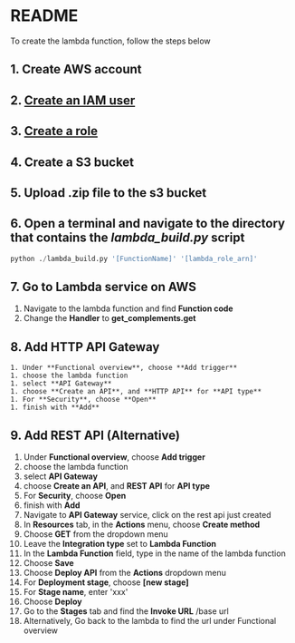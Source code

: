 # README

To create the lambda function, follow the steps below

## 1. Create AWS account

## 2. [Create an IAM user](https://docs.aws.amazon.com/IAM/latest/UserGuide/id_users_create.html)

## 3. [Create a role](https://docs.aws.amazon.com/IAM/latest/UserGuide/id_roles.html)

## 4. Create a S3 bucket

## 5. Upload .zip file to the s3 bucket

## 6. Open a terminal and navigate to the directory that contains the *lambda_build.py* script

```python
python ./lambda_build.py '[FunctionName]' '[lambda_role_arn]'
```

## 7. Go to Lambda service on AWS

1. Navigate to the lambda function and find **Function code**
2. Change the **Handler** to **get_complements.get**

## 8. Add HTTP API Gateway

	1. Under **Functional overview**, choose **Add trigger** 
	1. choose the lambda function
	1. select **API Gateway**
	1. choose **Create an API**, and **HTTP API** for **API type**
	1. For **Security**, choose **Open**
	1. finish with **Add**

## 9. Add REST API (Alternative)

1. Under **Functional overview**, choose **Add trigger** 
 2. choose the lambda function
 3. select **API Gateway**
 4. choose **Create an API**, and **REST API** for **API type**
 5. For **Security**, choose **Open**
 6. finish with **Add**
 7. Navigate to **API Gateway** service, click on the rest api just created
 8. In **Resources** tab, in the **Actions** menu, choose **Create method** 
 9. Choose **GET** from the dropdown menu
 10. Leave the **Integration type** set to **Lambda Function**
 11. In the **Lambda Function** field, type in the name of the lambda function
 12. Choose **Save**
 13. Choose **Deploy API** from the **Actions** dropdown menu
 14. For **Deployment stage**, choose **[new stage]**
 15. For **Stage name**, enter 'xxx'
 16. Choose **Deploy**
 17. Go to the **Stages** tab and find the **Invoke URL** /base url
 18. Alternatively, Go back to the lambda to find the url under Functional overview

